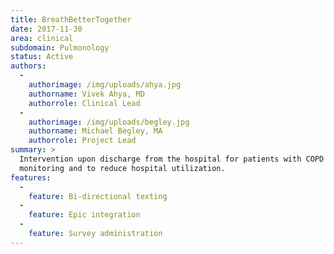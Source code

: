 ```yaml
---
title: BreathBetterTogether
date: 2017-11-30
area: clinical
subdomain: Pulmonology
status: Active
authors:
  - 
    authorimage: /img/uploads/ahya.jpg
    authorname: Vivek Ahya, MD
    authorrole: Clinical Lead
  - 
    authorimage: /img/uploads/begley.jpg
    authorname: Michael Begley, MA
    authorrole: Project Lead
summary: >
  Intervention upon discharge from the hospital for patients with COPD for
  monitoring and to reduce hospital utilization.
features:
  - 
    feature: Bi-directional texting
  - 
    feature: Epic integration
  - 
    feature: Survey administration
---
```

